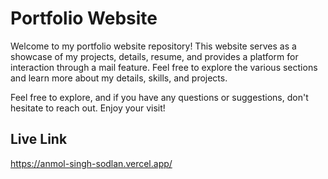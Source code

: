 # Portfolio Website

Welcome to my portfolio website repository! This website serves as a showcase of my projects, details, resume, and provides a platform for interaction through a mail feature. Feel free to explore the various sections and learn more about my details, skills, and projects.

Feel free to explore, and if you have any questions or suggestions, don't hesitate to reach out. Enjoy your visit!

## Live Link

https://anmol-singh-sodlan.vercel.app/
